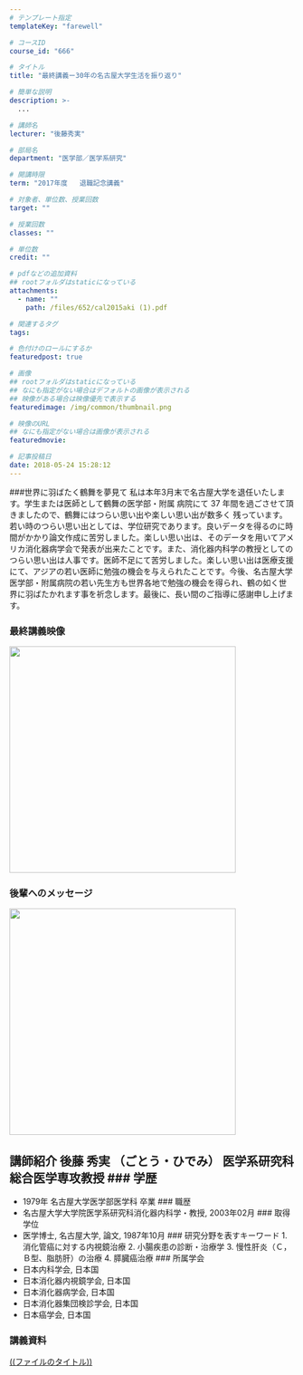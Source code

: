 ```yaml
---
# テンプレート指定
templateKey: "farewell"

# コースID
course_id: "666"

# タイトル
title: "最終講義ー30年の名古屋大学生活を振り返り"

# 簡単な説明
description: >-
  ...

# 講師名
lecturer: "後藤秀実"

# 部局名
department: "医学部／医学系研究"

# 開講時限
term: "2017年度	退職記念講義"

# 対象者、単位数、授業回数
target: ""

# 授業回数
classes: ""

# 単位数
credit: ""

# pdfなどの追加資料
## rootフォルダはstaticになっている
attachments: 
  - name: "" 
    path: /files/652/cal2015aki (1).pdf

# 関連するタグ
tags:

# 色付けのロールにするか
featuredpost: true

# 画像
## rootフォルダはstaticになっている
## なにも指定がない場合はデフォルトの画像が表示される
## 映像がある場合は映像優先で表示する
featuredimage: /img/common/thumbnail.png

# 映像のURL
## なにも指定がない場合は画像が表示される
featuredmovie: 

# 記事投稿日
date: 2018-05-24 15:28:12
---
```


###世界に羽ばたく鶴舞を夢見て 私は本年3月末で名古屋大学を退任いたしま す。学生または医師として鶴舞の医学部・附属 病院にて 37 年間を過ごさせて頂きましたので、鶴舞にはつらい思い出や楽しい思い出が数多く 残っています。若い時のつらい思い出としては、学位研究であります。良いデータを得るのに時間がかかり論文作成に苦労しました。楽しい思い出は、そのデータを用いてアメリカ消化器病学会で発表が出来たことです。また、消化器内科学の教授としてのつらい思い出は人事です。医師不足にて苦労しました。楽しい思い出は医療支援にて、アジアの若い医師に勉強の機会を与えられたことです。今後、名古屋大学医学部・附属病院の若い先生方も世界各地で勉強の機会を得られ、鶴の如く世界に羽ばたかれます事を祈念します。最後に、長い間のご指導に感謝申し上げます。

### 最終講義映像

<a target="_blank" href="http://nuvideo.media.nagoya-u.ac.jp/embed/cdbcf1b7f4478deae654e051b6d05013211acc9b"><img width="400" src="http://nuvideo.media.nagoya-u.ac.jp/thumbs/4026/4340" alt="" /></a>

### 後輩へのメッセージ

<a target="_blank" href="http://nuvideo.media.nagoya-u.ac.jp/embed/c699752b3e812dacc242ef888a99d6d7cb27ee7b"><img width="400" src="http://nuvideo.media.nagoya-u.ac.jp/thumbs/4132/4470" alt="" /></a>


## 講師紹介 後藤 秀実 （ごとう・ひでみ） 医学系研究科総合医学専攻教授 ### 学歴
* 1979年 名古屋大学医学部医学科 卒業 ### 職歴
* 名古屋大学大学院医学系研究科消化器内科学・教授, 2003年02月 ### 取得学位
* 医学博士, 名古屋大学, 論文, 1987年10月 ### 研究分野を表すキーワード 1. 消化管癌に対する内視鏡治療 2. 小腸疾患の診断・治療学 3. 慢性肝炎（Ｃ，Ｂ型、脂肪肝）の治療 4. 膵臓癌治療 ### 所属学会
* 日本内科学会, 日本国
* 日本消化器内視鏡学会, 日本国
* 日本消化器病学会, 日本国
* 日本消化器集団検診学会, 日本国
* 日本癌学会, 日本国


### 講義資料

[((ファイルのタイトル))](/files/666/((ファイル名))) 
